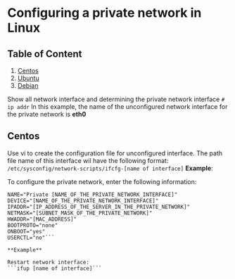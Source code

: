 # Configuring a private network in Linux
## Table of Content
1. [Centos](##Centos)
2. [Ubuntu]()
3. [Debian]()

 Show all network interface and determining the private network interface
```# ip addr```
In this example, the name of the unconfigured network interface for the private network is **eth0**
## Centos
Use vi to create the configuration file for unconfigured interface. The path file name of this interface wil have the following format:
```/etc/sysconfig/network-scripts/ifcfg-[name of interface]```
**Example**:

To configure the private network, enter the following information:
```
NAME="Private [NAME_OF_THE_PRIVATE_NETWORK_INTERFACE]"  
DEVICE="[NAME_OF_THE_PRIVATE_NETWORK_INTERFACE]"  
IPADDR="[IP_ADDRESS_OF_THE_SERVER_IN_THE_PRIVATE_NETWORK]"  
NETMASK="[SUBNET_MASK_OF_THE_PRIVATE_NETWORK]"  
HWADDR="[MAC_ADDRESS]"  
BOOTPROTO="none"  
ONBOOT="yes"  
USERCTL="no"```

**Example**

Restart network interface:
```ifup [name of interface]```